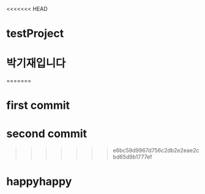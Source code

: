 <<<<<<< HEAD
# testProject
# 박기재입니다
=======
# first commit
# second commit
>>>>>>> e6bc59d9967d756c2db2e2eae2cbd65d9b1777ef

# happyhappy